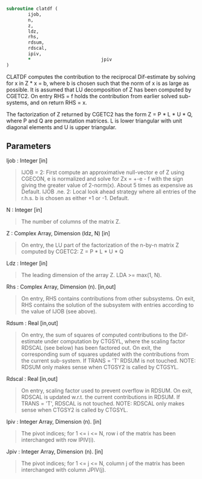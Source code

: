 ```fortran
subroutine clatdf (
		ijob,
		n,
		z,
		ldz,
		rhs,
		rdsum,
		rdscal,
		ipiv,
		*                          jpiv
)
```

 CLATDF computes the contribution to the reciprocal Dif-estimate
 by solving for x in Z * x = b, where b is chosen such that the norm
 of x is as large as possible. It is assumed that LU decomposition
 of Z has been computed by CGETC2. On entry RHS = f holds the
 contribution from earlier solved sub-systems, and on return RHS = x.

 The factorization of Z returned by CGETC2 has the form
 Z = P * L * U * Q, where P and Q are permutation matrices. L is lower
 triangular with unit diagonal elements and U is upper triangular.

## Parameters
Ijob : Integer [in]
> IJOB = 2: First compute an approximative null-vector e
> of Z using CGECON, e is normalized and solve for
> Zx = +-e - f with the sign giving the greater value of
> 2-norm(x).  About 5 times as expensive as Default.
> IJOB .ne. 2: Local look ahead strategy where
> all entries of the r.h.s. b is chosen as either +1 or
> -1.  Default.

N : Integer [in]
> The number of columns of the matrix Z.

Z : Complex Array, Dimension (ldz, N) [in]
> On entry, the LU part of the factorization of the n-by-n
> matrix Z computed by CGETC2:  Z = P * L * U * Q

Ldz : Integer [in]
> The leading dimension of the array Z.  LDA >= max(1, N).

Rhs : Complex Array, Dimension (n). [in,out]
> On entry, RHS contains contributions from other subsystems.
> On exit, RHS contains the solution of the subsystem with
> entries according to the value of IJOB (see above).

Rdsum : Real [in,out]
> On entry, the sum of squares of computed contributions to
> the Dif-estimate under computation by CTGSYL, where the
> scaling factor RDSCAL (see below) has been factored out.
> On exit, the corresponding sum of squares updated with the
> contributions from the current sub-system.
> If TRANS = 'T' RDSUM is not touched.
> NOTE: RDSUM only makes sense when CTGSY2 is called by CTGSYL.

Rdscal : Real [in,out]
> On entry, scaling factor used to prevent overflow in RDSUM.
> On exit, RDSCAL is updated w.r.t. the current contributions
> in RDSUM.
> If TRANS = 'T', RDSCAL is not touched.
> NOTE: RDSCAL only makes sense when CTGSY2 is called by
> CTGSYL.

Ipiv : Integer Array, Dimension (n). [in]
> The pivot indices; for 1 <= i <= N, row i of the
> matrix has been interchanged with row IPIV(i).

Jpiv : Integer Array, Dimension (n). [in]
> The pivot indices; for 1 <= j <= N, column j of the
> matrix has been interchanged with column JPIV(j).

